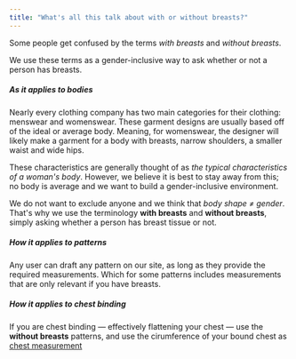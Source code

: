 ```yaml
---
title: "What's all this talk about with or without breasts?"
---
```


Some people get confused by the terms _with breasts_ and _without breasts_.

We use these terms as a gender-inclusive way to ask whether or not a person has breasts.

##### As it applies to bodies

Nearly every clothing company has two main categories for their clothing: menswear and womenswear.
These garment designs are usually based off of the ideal or average body.
Meaning, for womenswear, the designer will likely make a garment for a body with breasts,
narrow shoulders, a smaller waist and wide hips.

These characteristics are generally thought of as _the typical characteristics of a woman's body_.
However, we believe it is best to stay away from this;
no body is average and we want to build a gender-inclusive environment.

We do not want to exclude anyone and we think that _body shape ≠ gender_.
That's why we use the terminology **with breasts** and **without breasts**,
simply asking whether a person has breast tissue or not.

##### How it applies to patterns

Any user can draft any pattern on our site, as long as they provide the
required measurements. Which for some patterns includes measurements
that are only relevant if you have breasts.

##### How it applies to chest binding

If you are chest binding — effectively flattening your chest — use the **without breasts** patterns,
and use the cirumference of your bound chest as [chest measurement](/docs/measurements/chest/)

